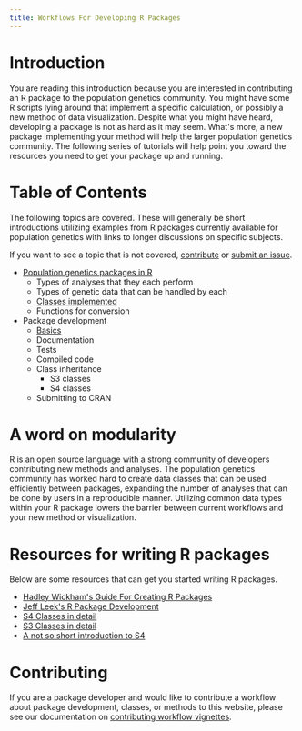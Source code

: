 ```yaml
---
title: Workflows For Developing R Packages
---
```


Introduction
=======

You are reading this introduction because you are interested in contributing an
R package to the population genetics community. You might have some R scripts
lying around that implement a specific calculation, or possibly a new
method of data visualization. Despite what you might have heard, developing a 
package is not as hard as it may seem. What's more, a new package implementing
your method will help the larger population genetics community. The following
series of tutorials will help point you toward the resources you need to get your
package up and running.

Table of Contents
=======

The following topics are covered. These will generally be short introductions 
utilizing examples from R packages currently available for population genetics
with links to longer discussions on specific subjects.

If you want to see a topic that is not 
covered, [contribute](CONTRIBUTING.html) or 
[submit an issue](https://github.com/NESCent/popgenInfo/issues). 

- [Population genetics packages in R](PACKAGES.html)
    - Types of analyses that they each perform
    - Types of genetic data that can be handled by each
    - [Classes implemented](DATAFORMATS.html)
    - Functions for conversion
- Package development
    - [Basics](package_basics.html)
    - Documentation
    - Tests
    - Compiled code
    - Class inheritance
      - S3 classes <!--(strataG example)-->
      - S4 classes <!--(genind example)-->
    - Submitting to CRAN
    
A word on modularity
=======

R is an open source language with a strong community of developers contributing
new methods and analyses. The population genetics community has worked hard to 
create data classes that can be used efficiently between packages, expanding the
number of analyses that can be done by users in a reproducible manner. Utilizing
common data types within your R package lowers the barrier between current
workflows and your new method or visualization. 

Resources for writing R packages
=======

Below are some resources that can get you started writing R packages. 

 - [Hadley Wickham's Guide For Creating R Packages](http://r-pkgs.had.co.nz/)
 - [Jeff Leek's R Package Development](https://github.com/jtleek/rpackages)
 - [S4 Classes in detail](http://adv-r.had.co.nz/S4.html)
 - [S3 Classes in detail](http://adv-r.had.co.nz/S3.html)
 - [A not so short introduction to S4](http://cran.r-project.org/doc/contrib/Genolini-S4tutorialV0-5en.pdf)

Contributing
=======

If you are a package developer and would like to contribute a workflow about
package development, classes, or methods to this website, please see our
documentation on [contributing workflow vignettes](CONTRIBUTING.html).
